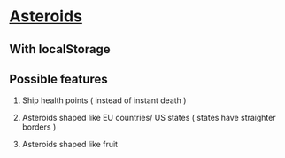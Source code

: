 # [Asteroids](https://shakuu.github.io/AsteroidsGame/)
## With localStorage

## Possible features

1. Ship health points ( instead of instant death )

2. Asteroids shaped like EU countries/ US states ( states have straighter borders ) 

3. Asteroids shaped like fruit 
